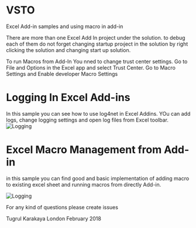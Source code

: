 # VSTO
Excel Add-in samples and using macro in add-in

There are more than one Excel Add In project under the solution. to debug each of them do not forget changing startup proıject in the solution by right clicking the solution and changing start up solution.

To run Macros from Add-In You nned to change trust center settings. Go to File and Options in the Excel app and select Trust Center. Go to Macro Settings and Enable developer Macro Settings

# Logging In Excel Add-ins
In this sample you can see how to use log4net in Excel Addins. YOu can add logs, change logging settings and open log files from Excel toolbar.
![Logging](https://github.com/tugrulkarakaya/VSTO/blob/master/Logging.JPG)

# Excel Macro Management from Add-in
in this sample you can find good and basic implementation of adding macro to existing excel sheet and running macros from directly Add-in.

![Logging](https://github.com/tugrulkarakaya/VSTO/blob/master/MacroManagement.JPG)


For any kind of questions please create issues 

Tugrul Karakaya
London
February 2018
